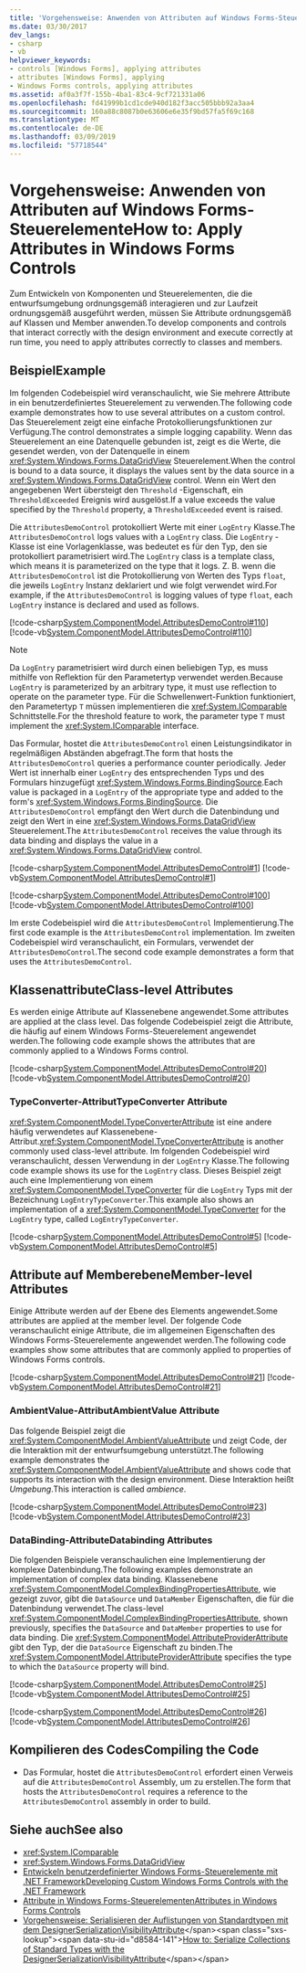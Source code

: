 ```yaml
---
title: 'Vorgehensweise: Anwenden von Attributen auf Windows Forms-Steuerelemente'
ms.date: 03/30/2017
dev_langs:
- csharp
- vb
helpviewer_keywords:
- controls [Windows Forms], applying attributes
- attributes [Windows Forms], applying
- Windows Forms controls, applying attributes
ms.assetid: af0a3f7f-155b-4ba1-83c4-9cf721331a06
ms.openlocfilehash: fd41999b1cd1cde940d182f3acc505bbb92a3aa4
ms.sourcegitcommit: 160a88c8087b0e63606e6e35f9bd57fa5f69c168
ms.translationtype: MT
ms.contentlocale: de-DE
ms.lasthandoff: 03/09/2019
ms.locfileid: "57718544"
---
```

# <a name="how-to-apply-attributes-in-windows-forms-controls"></a><span data-ttu-id="d8584-102">Vorgehensweise: Anwenden von Attributen auf Windows Forms-Steuerelemente</span><span class="sxs-lookup"><span data-stu-id="d8584-102">How to: Apply Attributes in Windows Forms Controls</span></span>
<span data-ttu-id="d8584-103">Zum Entwickeln von Komponenten und Steuerelementen, die die entwurfsumgebung ordnungsgemäß interagieren und zur Laufzeit ordnungsgemäß ausgeführt werden, müssen Sie Attribute ordnungsgemäß auf Klassen und Member anwenden.</span><span class="sxs-lookup"><span data-stu-id="d8584-103">To develop components and controls that interact correctly with the design environment and execute correctly at run time, you need to apply attributes correctly to classes and members.</span></span>  
  
## <a name="example"></a><span data-ttu-id="d8584-104">Beispiel</span><span class="sxs-lookup"><span data-stu-id="d8584-104">Example</span></span>  
 <span data-ttu-id="d8584-105">Im folgenden Codebeispiel wird veranschaulicht, wie Sie mehrere Attribute in ein benutzerdefiniertes Steuerelement zu verwenden.</span><span class="sxs-lookup"><span data-stu-id="d8584-105">The following code example demonstrates how to use several attributes on a custom control.</span></span> <span data-ttu-id="d8584-106">Das Steuerelement zeigt eine einfache Protokollierungsfunktionen zur Verfügung.</span><span class="sxs-lookup"><span data-stu-id="d8584-106">The control demonstrates a simple logging capability.</span></span> <span data-ttu-id="d8584-107">Wenn das Steuerelement an eine Datenquelle gebunden ist, zeigt es die Werte, die gesendet werden, von der Datenquelle in einem <xref:System.Windows.Forms.DataGridView> Steuerelement.</span><span class="sxs-lookup"><span data-stu-id="d8584-107">When the control is bound to a data source, it displays the values sent by the data source in a <xref:System.Windows.Forms.DataGridView> control.</span></span> <span data-ttu-id="d8584-108">Wenn ein Wert den angegebenen Wert übersteigt den `Threshold` -Eigenschaft, ein `ThresholdExceeded` Ereignis wird ausgelöst.</span><span class="sxs-lookup"><span data-stu-id="d8584-108">If a value exceeds the value specified by the `Threshold` property, a `ThresholdExceeded` event is raised.</span></span>  
  
 <span data-ttu-id="d8584-109">Die `AttributesDemoControl` protokolliert Werte mit einer `LogEntry` Klasse.</span><span class="sxs-lookup"><span data-stu-id="d8584-109">The `AttributesDemoControl` logs values with a `LogEntry` class.</span></span> <span data-ttu-id="d8584-110">Die `LogEntry` -Klasse ist eine Vorlagenklasse, was bedeutet es für den Typ, den sie protokolliert parametrisiert wird.</span><span class="sxs-lookup"><span data-stu-id="d8584-110">The `LogEntry` class is a template class, which means it is parameterized on the type that it logs.</span></span> <span data-ttu-id="d8584-111">Z. B. wenn die `AttributesDemoControl` ist die Protokollierung von Werten des Typs `float`, die jeweils `LogEntry` Instanz deklariert und wie folgt verwendet wird.</span><span class="sxs-lookup"><span data-stu-id="d8584-111">For example, if the `AttributesDemoControl` is logging values of type `float`, each `LogEntry` instance is declared and used as follows.</span></span>  
  
 [!code-csharp[System.ComponentModel.AttributesDemoControl#110](~/samples/snippets/csharp/VS_Snippets_Winforms/System.ComponentModel.AttributesDemoControl/CS/form1.cs#110)]
 [!code-vb[System.ComponentModel.AttributesDemoControl#110](~/samples/snippets/visualbasic/VS_Snippets_Winforms/System.ComponentModel.AttributesDemoControl/VB/form1.vb#110)]  
  
> [!NOTE]
>  <span data-ttu-id="d8584-112">Da `LogEntry` parametrisiert wird durch einen beliebigen Typ, es muss mithilfe von Reflektion für den Parametertyp verwendet werden.</span><span class="sxs-lookup"><span data-stu-id="d8584-112">Because `LogEntry` is parameterized by an arbitrary type, it must use reflection to operate on the parameter type.</span></span> <span data-ttu-id="d8584-113">Für die Schwellenwert-Funktion funktioniert, den Parametertyp `T` müssen implementieren die <xref:System.IComparable> Schnittstelle.</span><span class="sxs-lookup"><span data-stu-id="d8584-113">For the threshold feature to work, the parameter type `T` must implement the <xref:System.IComparable> interface.</span></span>  
  
 <span data-ttu-id="d8584-114">Das Formular, hostet die `AttributesDemoControl` einen Leistungsindikator in regelmäßigen Abständen abgefragt.</span><span class="sxs-lookup"><span data-stu-id="d8584-114">The form that hosts the `AttributesDemoControl` queries a performance counter periodically.</span></span> <span data-ttu-id="d8584-115">Jeder Wert ist innerhalb einer `LogEntry` des entsprechenden Typs und des Formulars hinzugefügt <xref:System.Windows.Forms.BindingSource>.</span><span class="sxs-lookup"><span data-stu-id="d8584-115">Each value is packaged in a `LogEntry` of the appropriate type and added to the form's <xref:System.Windows.Forms.BindingSource>.</span></span> <span data-ttu-id="d8584-116">Die `AttributesDemoControl` empfängt den Wert durch die Datenbindung und zeigt den Wert in eine <xref:System.Windows.Forms.DataGridView> Steuerelement.</span><span class="sxs-lookup"><span data-stu-id="d8584-116">The `AttributesDemoControl` receives the value through its data binding and displays the value in a <xref:System.Windows.Forms.DataGridView> control.</span></span>  
  
 [!code-csharp[System.ComponentModel.AttributesDemoControl#1](~/samples/snippets/csharp/VS_Snippets_Winforms/System.ComponentModel.AttributesDemoControl/CS/attributesdemocontrol.cs#1)]
 [!code-vb[System.ComponentModel.AttributesDemoControl#1](~/samples/snippets/visualbasic/VS_Snippets_Winforms/System.ComponentModel.AttributesDemoControl/VB/attributesdemocontrol.vb#1)]  
  
 [!code-csharp[System.ComponentModel.AttributesDemoControl#100](~/samples/snippets/csharp/VS_Snippets_Winforms/System.ComponentModel.AttributesDemoControl/CS/form1.cs#100)]
 [!code-vb[System.ComponentModel.AttributesDemoControl#100](~/samples/snippets/visualbasic/VS_Snippets_Winforms/System.ComponentModel.AttributesDemoControl/VB/form1.vb#100)]  
  
 <span data-ttu-id="d8584-117">Im erste Codebeispiel wird die `AttributesDemoControl` Implementierung.</span><span class="sxs-lookup"><span data-stu-id="d8584-117">The first code example is the `AttributesDemoControl` implementation.</span></span> <span data-ttu-id="d8584-118">Im zweiten Codebeispiel wird veranschaulicht, ein Formulars, verwendet der `AttributesDemoControl`.</span><span class="sxs-lookup"><span data-stu-id="d8584-118">The second code example demonstrates a form that uses the `AttributesDemoControl`.</span></span>  
  
## <a name="class-level-attributes"></a><span data-ttu-id="d8584-119">Klassenattribute</span><span class="sxs-lookup"><span data-stu-id="d8584-119">Class-level Attributes</span></span>  
 <span data-ttu-id="d8584-120">Es werden einige Attribute auf Klassenebene angewendet.</span><span class="sxs-lookup"><span data-stu-id="d8584-120">Some attributes are applied at the class level.</span></span> <span data-ttu-id="d8584-121">Das folgende Codebeispiel zeigt die Attribute, die häufig auf einem Windows Forms-Steuerelement angewendet werden.</span><span class="sxs-lookup"><span data-stu-id="d8584-121">The following code example shows the attributes that are commonly applied to a Windows Forms control.</span></span>  
  
 [!code-csharp[System.ComponentModel.AttributesDemoControl#20](~/samples/snippets/csharp/VS_Snippets_Winforms/System.ComponentModel.AttributesDemoControl/CS/attributesdemocontrol.cs#20)]
 [!code-vb[System.ComponentModel.AttributesDemoControl#20](~/samples/snippets/visualbasic/VS_Snippets_Winforms/System.ComponentModel.AttributesDemoControl/VB/attributesdemocontrol.vb#20)]  
  
### <a name="typeconverter-attribute"></a><span data-ttu-id="d8584-122">TypeConverter-Attribut</span><span class="sxs-lookup"><span data-stu-id="d8584-122">TypeConverter Attribute</span></span>  
 <span data-ttu-id="d8584-123"><xref:System.ComponentModel.TypeConverterAttribute> ist eine andere häufig verwendetes auf Klassenebene-Attribut.</span><span class="sxs-lookup"><span data-stu-id="d8584-123"><xref:System.ComponentModel.TypeConverterAttribute> is another commonly used class-level attribute.</span></span> <span data-ttu-id="d8584-124">Im folgenden Codebeispiel wird veranschaulicht, dessen Verwendung in der `LogEntry` Klasse.</span><span class="sxs-lookup"><span data-stu-id="d8584-124">The following code example shows its use for the `LogEntry` class.</span></span> <span data-ttu-id="d8584-125">Dieses Beispiel zeigt auch eine Implementierung von einem <xref:System.ComponentModel.TypeConverter> für die `LogEntry` Typs mit der Bezeichnung `LogEntryTypeConverter`.</span><span class="sxs-lookup"><span data-stu-id="d8584-125">This example also shows an implementation of a <xref:System.ComponentModel.TypeConverter> for the `LogEntry` type, called `LogEntryTypeConverter`.</span></span>  
  
 [!code-csharp[System.ComponentModel.AttributesDemoControl#5](~/samples/snippets/csharp/VS_Snippets_Winforms/System.ComponentModel.AttributesDemoControl/CS/attributesdemocontrol.cs#5)]
 [!code-vb[System.ComponentModel.AttributesDemoControl#5](~/samples/snippets/visualbasic/VS_Snippets_Winforms/System.ComponentModel.AttributesDemoControl/VB/attributesdemocontrol.vb#5)]  
  
## <a name="member-level-attributes"></a><span data-ttu-id="d8584-126">Attribute auf Memberebene</span><span class="sxs-lookup"><span data-stu-id="d8584-126">Member-level Attributes</span></span>  
 <span data-ttu-id="d8584-127">Einige Attribute werden auf der Ebene des Elements angewendet.</span><span class="sxs-lookup"><span data-stu-id="d8584-127">Some attributes are applied at the member level.</span></span> <span data-ttu-id="d8584-128">Der folgende Code veranschaulicht einige Attribute, die im allgemeinen Eigenschaften des Windows Forms-Steuerelemente angewendet werden.</span><span class="sxs-lookup"><span data-stu-id="d8584-128">The following code examples show some attributes that are commonly applied to properties of Windows Forms controls.</span></span>  
  
 [!code-csharp[System.ComponentModel.AttributesDemoControl#21](~/samples/snippets/csharp/VS_Snippets_Winforms/System.ComponentModel.AttributesDemoControl/CS/attributesdemocontrol.cs#21)]
 [!code-vb[System.ComponentModel.AttributesDemoControl#21](~/samples/snippets/visualbasic/VS_Snippets_Winforms/System.ComponentModel.AttributesDemoControl/VB/attributesdemocontrol.vb#21)]  
  
### <a name="ambientvalue-attribute"></a><span data-ttu-id="d8584-129">AmbientValue-Attribut</span><span class="sxs-lookup"><span data-stu-id="d8584-129">AmbientValue Attribute</span></span>  
 <span data-ttu-id="d8584-130">Das folgende Beispiel zeigt die <xref:System.ComponentModel.AmbientValueAttribute> und zeigt Code, der die Interaktion mit der entwurfsumgebung unterstützt.</span><span class="sxs-lookup"><span data-stu-id="d8584-130">The following example demonstrates the <xref:System.ComponentModel.AmbientValueAttribute> and shows code that supports its interaction with the design environment.</span></span> <span data-ttu-id="d8584-131">Diese Interaktion heißt *Umgebung*.</span><span class="sxs-lookup"><span data-stu-id="d8584-131">This interaction is called *ambience*.</span></span>  
  
 [!code-csharp[System.ComponentModel.AttributesDemoControl#23](~/samples/snippets/csharp/VS_Snippets_Winforms/System.ComponentModel.AttributesDemoControl/CS/attributesdemocontrol.cs#23)]
 [!code-vb[System.ComponentModel.AttributesDemoControl#23](~/samples/snippets/visualbasic/VS_Snippets_Winforms/System.ComponentModel.AttributesDemoControl/VB/attributesdemocontrol.vb#23)]  
  
### <a name="databinding-attributes"></a><span data-ttu-id="d8584-132">DataBinding-Attribute</span><span class="sxs-lookup"><span data-stu-id="d8584-132">Databinding Attributes</span></span>  
 <span data-ttu-id="d8584-133">Die folgenden Beispiele veranschaulichen eine Implementierung der komplexe Datenbindung.</span><span class="sxs-lookup"><span data-stu-id="d8584-133">The following examples demonstrate an implementation of complex data binding.</span></span> <span data-ttu-id="d8584-134">Klassenebene <xref:System.ComponentModel.ComplexBindingPropertiesAttribute>, wie gezeigt zuvor, gibt die `DataSource` und `DataMember` Eigenschaften, die für die Datenbindung verwendet.</span><span class="sxs-lookup"><span data-stu-id="d8584-134">The class-level <xref:System.ComponentModel.ComplexBindingPropertiesAttribute>, shown previously, specifies the `DataSource` and `DataMember` properties to use for data binding.</span></span> <span data-ttu-id="d8584-135">Die <xref:System.ComponentModel.AttributeProviderAttribute> gibt den Typ, der die `DataSource` Eigenschaft zu binden.</span><span class="sxs-lookup"><span data-stu-id="d8584-135">The <xref:System.ComponentModel.AttributeProviderAttribute> specifies the type to which the `DataSource` property will bind.</span></span>  
  
 [!code-csharp[System.ComponentModel.AttributesDemoControl#25](~/samples/snippets/csharp/VS_Snippets_Winforms/System.ComponentModel.AttributesDemoControl/CS/attributesdemocontrol.cs#25)]
 [!code-vb[System.ComponentModel.AttributesDemoControl#25](~/samples/snippets/visualbasic/VS_Snippets_Winforms/System.ComponentModel.AttributesDemoControl/VB/attributesdemocontrol.vb#25)]  
  
 [!code-csharp[System.ComponentModel.AttributesDemoControl#26](~/samples/snippets/csharp/VS_Snippets_Winforms/System.ComponentModel.AttributesDemoControl/CS/attributesdemocontrol.cs#26)]
 [!code-vb[System.ComponentModel.AttributesDemoControl#26](~/samples/snippets/visualbasic/VS_Snippets_Winforms/System.ComponentModel.AttributesDemoControl/VB/attributesdemocontrol.vb#26)]  
  
## <a name="compiling-the-code"></a><span data-ttu-id="d8584-136">Kompilieren des Codes</span><span class="sxs-lookup"><span data-stu-id="d8584-136">Compiling the Code</span></span>  
  
-   <span data-ttu-id="d8584-137">Das Formular, hostet die `AttributesDemoControl` erfordert einen Verweis auf die `AttributesDemoControl` Assembly, um zu erstellen.</span><span class="sxs-lookup"><span data-stu-id="d8584-137">The form that hosts the `AttributesDemoControl` requires a reference to the `AttributesDemoControl` assembly in order to build.</span></span>  
  
## <a name="see-also"></a><span data-ttu-id="d8584-138">Siehe auch</span><span class="sxs-lookup"><span data-stu-id="d8584-138">See also</span></span>
- <xref:System.IComparable>
- <xref:System.Windows.Forms.DataGridView>
- [<span data-ttu-id="d8584-139">Entwickeln benutzerdefinierter Windows Forms-Steuerelemente mit .NET Framework</span><span class="sxs-lookup"><span data-stu-id="d8584-139">Developing Custom Windows Forms Controls with the .NET Framework</span></span>](developing-custom-windows-forms-controls.md)
- [<span data-ttu-id="d8584-140">Attribute in Windows Forms-Steuerelementen</span><span class="sxs-lookup"><span data-stu-id="d8584-140">Attributes in Windows Forms Controls</span></span>](attributes-in-windows-forms-controls.md)
- <span data-ttu-id="d8584-141">[Vorgehensweise: Serialisieren der Auflistungen von Standardtypen mit dem DesignerSerializationVisibilityAttribute](https://docs.microsoft.com/previous-versions/visualstudio/visual-studio-2013/ms171833(v=vs.120))</span><span class="sxs-lookup"><span data-stu-id="d8584-141">[How to: Serialize Collections of Standard Types with the DesignerSerializationVisibilityAttribute](https://docs.microsoft.com/previous-versions/visualstudio/visual-studio-2013/ms171833(v=vs.120))</span></span>
